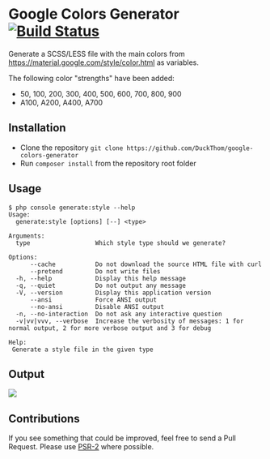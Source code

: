 # Google Colors Generator [![Build Status](https://travis-ci.org/DuckThom/google-colors-generator.svg?branch=master)](https://travis-ci.org/DuckThom/google-colors-generator)
Generate a SCSS/LESS file with the main colors from https://material.google.com/style/color.html as variables.

The following color "strengths" have been added:
- 50, 100, 200, 300, 400, 500, 600, 700, 800, 900
- A100, A200, A400, A700

## Installation
- Clone the repository `git clone https://github.com/DuckThom/google-colors-generator`
- Run `composer install` from the repository root folder

## Usage
```
$ php console generate:style --help
Usage:
  generate:style [options] [--] <type>

Arguments:
  type                  Which style type should we generate?

Options:
      --cache           Do not download the source HTML file with curl
      --pretend         Do not write files
  -h, --help            Display this help message
  -q, --quiet           Do not output any message
  -V, --version         Display this application version
      --ansi            Force ANSI output
      --no-ansi         Disable ANSI output
  -n, --no-interaction  Do not ask any interactive question
  -v|vv|vvv, --verbose  Increase the verbosity of messages: 1 for normal output, 2 for more verbose output and 3 for debug

Help:
 Generate a style file in the given type
```

## Output

![](http://lunamoonfang.nl/s/jYsi2/full)

## Contributions

If you see something that could be improved, feel free to send a Pull Request.
Please use [PSR-2](http://www.php-fig.org/psr/psr-2/) where possible.
